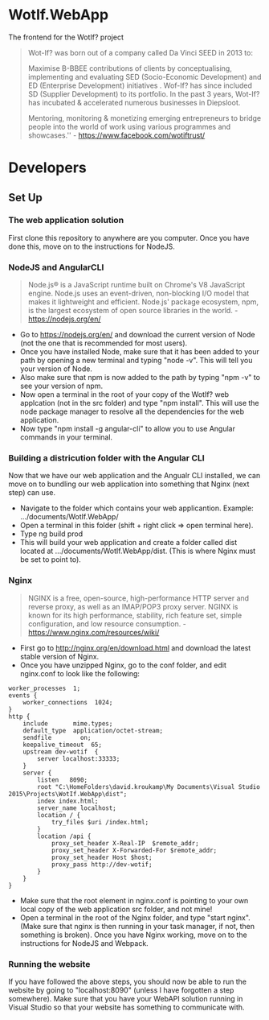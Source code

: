 # WotIf.WebApp
The frontend for the WotIf? project

> Wot-If? was born out of a company called Da Vinci SEED in 2013 to:
> 
> Maximise B-BBEE contributions of clients by conceptualising, implementing and evaluating SED (Socio-Economic Development) and ED (Enterprise Development) initiatives . Wof-If? has since included SD (Supplier Development) to its portfolio. In the past 3 years, Wot-If? has incubated & accelerated numerous businesses in Diepsloot.
> 
> Mentoring, monitoring & monetizing emerging entrepreneurs to bridge people into the world of work using various programmes and showcases.'' - https://www.facebook.com/wotiftrust/

# Developers
## Set Up
### The web application solution
First clone this repository to anywhere are you computer. Once you have done this, move on to the instructions for NodeJS.

### NodeJS and AngularCLI
>Node.js® is a JavaScript runtime built on Chrome's V8 JavaScript engine. Node.js uses an event-driven, non-blocking I/O model that makes it lightweight and efficient. Node.js' package ecosystem, npm, is the largest ecosystem of open source libraries in the world. - https://nodejs.org/en/

+ Go to https://nodejs.org/en/ and download the current version of Node (not the one that is recommended for most users).
+ Once you have installed Node, make sure that it has been added to your path by opening a new terminal and typing "node -v". This will tell you your version of Node.
+ Also make sure that npm is now added to the path by typing "npm -v" to see your version of npm.
+ Now open a terminal in the root of your copy of the WotIf? web applcation (not in the src folder) and type "npm install". This will use the node package manager to resolve all the dependencies for the web application.
+ Now type "npm install -g angular-cli" to allow you to use Angular commands in your terminal.

### Building a districution folder with the Angular CLI
Now that we have our web application and the Angualr CLI installed, we can move on to bundling our web application into something that Nginx (next step) can use.

+ Navigate to the folder which contains your web applicantion. Example: .../documents/WotIf.WebApp/
+ Open a terminal in this folder (shift + right click => open terminal here).
+ Type ng build prod
+ This will build your web application and create a folder called dist located at .../documents/WotIf.WebApp/dist. (This is where Nginx must be set to point to).

### Nginx
> NGINX is a free, open-source, high-performance HTTP server and reverse proxy, as well as an IMAP/POP3 proxy server. NGINX is known for its high performance, stability, rich feature set, simple configuration, and low resource consumption. - https://www.nginx.com/resources/wiki/

+ First go to http://nginx.org/en/download.html and download the latest stable version of Nginx.
+ Once you have unzipped Nginx, go to the conf folder, and edit nginx.conf to look like the following:
```
worker_processes  1;
events {
    worker_connections  1024;
}
http {
    include       mime.types;
    default_type  application/octet-stream;
    sendfile        on;
    keepalive_timeout  65;
    upstream dev-wotif  {
        server localhost:33333;
    }
    server {
        listen   8090;
        root "C:\HomeFolders\david.kroukamp\My Documents\Visual Studio 2015\Projects\WotIf.WebApp\dist";
        index index.html;
        server_name localhost;
        location / {
            try_files $uri /index.html;
        }
        location /api {
            proxy_set_header X-Real-IP  $remote_addr;
            proxy_set_header X-Forwarded-For $remote_addr;
            proxy_set_header Host $host;
            proxy_pass http://dev-wotif;
        }
    }
}
```
+ Make sure that the root element in nginx.conf is pointing to your own local copy of the web application src folder, and not mine!
+ Open a terminal in the root of the Nginx folder, and type "start nginx". (Make sure that nginx is then running in your task manager, if not, then something is broken).
Once you have Nginx working, move on to the instructions for NodeJS and Webpack.

### Running the website
If you have followed the above steps, you should now be able to run the website by going to "localhost:8090" (unless I have forgotten a step somewhere). Make sure that you have your WebAPI solution running in Visual Studio so that your website has something to communicate with.
